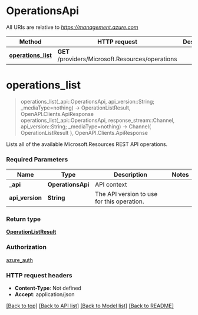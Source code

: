 # OperationsApi

All URIs are relative to *https://management.azure.com*

Method | HTTP request | Description
------------- | ------------- | -------------
[**operations_list**](OperationsApi.md#operations_list) | **GET** /providers/Microsoft.Resources/operations | 


# **operations_list**
> operations_list(_api::OperationsApi, api_version::String; _mediaType=nothing) -> OperationListResult, OpenAPI.Clients.ApiResponse <br/>
> operations_list(_api::OperationsApi, response_stream::Channel, api_version::String; _mediaType=nothing) -> Channel{ OperationListResult }, OpenAPI.Clients.ApiResponse



Lists all of the available Microsoft.Resources REST API operations.

### Required Parameters

Name | Type | Description  | Notes
------------- | ------------- | ------------- | -------------
 **_api** | **OperationsApi** | API context | 
**api_version** | **String** | The API version to use for this operation. |

### Return type

[**OperationListResult**](OperationListResult.md)

### Authorization

[azure_auth](../README.md#azure_auth)

### HTTP request headers

 - **Content-Type**: Not defined
 - **Accept**: application/json

[[Back to top]](#) [[Back to API list]](../README.md#api-endpoints) [[Back to Model list]](../README.md#models) [[Back to README]](../README.md)

